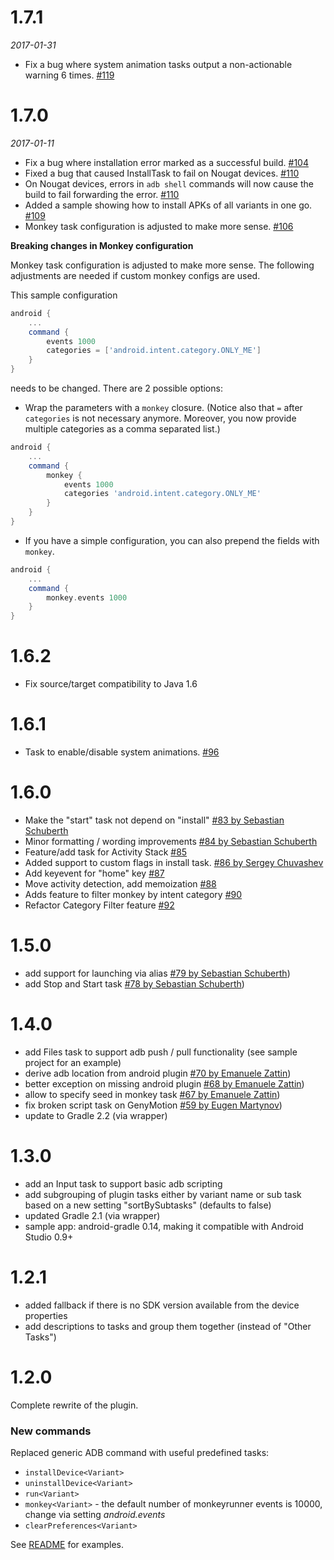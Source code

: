 # 1.7.1

_2017-01-31_

- Fix a bug where system animation tasks output a non-actionable warning 6 times. [#119](https://github.com/novoda/gradle-android-command-plugin/pull/119)

# 1.7.0

_2017-01-11_

- Fix a bug where installation error marked as a successful build. [#104](https://github.com/novoda/gradle-android-command-plugin/pull/104)
- Fixed a bug that caused InstallTask to fail on Nougat devices. [#110](https://github.com/novoda/gradle-android-command-plugin/pull/110)
- On Nougat devices, errors in `adb shell` commands will now cause the build to fail forwarding the error. [#110](https://github.com/novoda/gradle-android-command-plugin/pull/110)
- Added a sample showing how to install APKs of all variants in one go. [#109](https://github.com/novoda/gradle-android-command-plugin/pull/109)
- Monkey task configuration is adjusted to make more sense. [#106](https://github.com/novoda/gradle-android-command-plugin/pull/106)

**Breaking changes in Monkey configuration**

Monkey task configuration is adjusted to make more sense. The following adjustments are needed if custom monkey configs are used.

This sample configuration 
```groovy
android {
    ...
    command {
        events 1000
        categories = ['android.intent.category.ONLY_ME']
    }
}
```
needs to be changed. There are 2 possible options:
- Wrap the parameters with a `monkey` closure. (Notice also that `=`  after `categories` is not necessary anymore. Moreover, you now provide multiple categories as a comma separated list.)
```groovy
android {
    ...
    command {
        monkey {
            events 1000
            categories 'android.intent.category.ONLY_ME'
        }
    }
}
```
- If you have a simple configuration, you can also prepend the fields with `monkey`.
```groovy
android {
    ...
    command {
        monkey.events 1000
    }
}
```

# 1.6.2
- Fix source/target compatibility to Java 1.6

# 1.6.1
- Task to enable/disable system animations. [#96](https://github.com/novoda/gradle-android-command-plugin/pull/96)

# 1.6.0
- Make the "start" task not depend on "install" [#83 by Sebastian Schuberth](https://github.com/novoda/gradle-android-command-plugin/pull/83)
- Minor formatting / wording improvements [#84 by Sebastian Schuberth](https://github.com/novoda/gradle-android-command-plugin/pull/84) 
- Feature/add task for Activity Stack [#85](https://github.com/novoda/gradle-android-command-plugin/pull/85)
- Added support to custom flags in install task. [#86 by Sergey Chuvashev](https://github.com/novoda/gradle-android-command-plugin/pull/86)
- Add keyevent for "home" key [#87](https://github.com/novoda/gradle-android-command-plugin/pull/87)
- Move activity detection, add memoization [#88](https://github.com/novoda/gradle-android-command-plugin/pull/88)
- Adds feature to filter monkey by intent category [#90](https://github.com/novoda/gradle-android-command-plugin/pull/90)
- Refactor Category Filter feature [#92](https://github.com/novoda/gradle-android-command-plugin/pull/92)

# 1.5.0
- add support for launching via alias [#79 by Sebastian Schuberth](https://github.com/novoda/gradle-android-command-plugin/pull/79))
- add Stop and Start task [#78 by Sebastian Schuberth](https://github.com/novoda/gradle-android-command-plugin/pull/78))

# 1.4.0

- add Files task to support adb push / pull functionality (see sample project for an example)
- derive adb location from android plugin [#70 by Emanuele Zattin](https://github.com/novoda/gradle-android-command-plugin/pull/70))
- better exception on missing android plugin [#68 by Emanuele Zattin](https://github.com/novoda/gradle-android-command-plugin/pull/68))
- allow to specify seed in monkey task [#67 by Emanuele Zattin](https://github.com/novoda/gradle-android-command-plugin/pull/67))
- fix broken script task on GenyMotion [#59 by Eugen Martynov](https://github.com/novoda/gradle-android-command-plugin/pull/59))
- update to Gradle 2.2 (via wrapper)

# 1.3.0

- add an Input task to support basic adb scripting
- add subgrouping of plugin tasks either by variant name or sub task based on a new setting "sortBySubtasks" (defaults to false)
- updated Gradle 2.1 (via wrapper)
- sample app: android-gradle 0.14, making it compatible with Android Studio 0.9+

# 1.2.1

- added fallback if there is no SDK version available from the device properties
- add descriptions to tasks and group them together (instead of "Other Tasks")

# 1.2.0

Complete rewrite of the plugin.

### New commands

Replaced generic ADB command with useful predefined tasks:
- `installDevice<Variant>`
- `uninstallDevice<Variant>`
- `run<Variant>`
- `monkey<Variant>` - the default number of monkeyrunner events is 10000, change via setting _android.events_
- `clearPreferences<Variant>`

See [README](https://github.com/novoda/gradle-android-command-plugin/blob/master/README.md) for examples.
